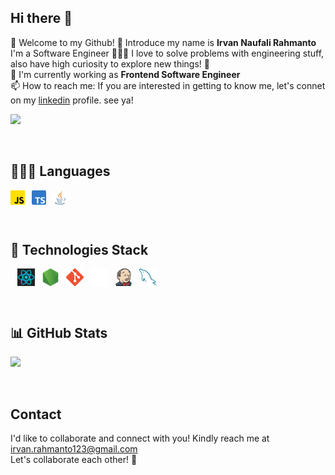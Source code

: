 ## Hi there 👋

👋 Welcome to my Github! 
🌱 Introduce my name is **Irvan Naufali Rahmanto** I'm a Software Engineer 👨🏻‍💻 I love to solve problems with engineering stuff, also have high curiosity to explore new things! 🔧
<br/>
🔭 I'm currently working as **Frontend Software Engineer** <br/>
📫 How to reach me: If you are interested in getting to know me, let's connet on my [linkedin](https://www.linkedin.com/in/irvanrahmanto/) profile. see ya!<br/>

<img src="https://api.visitorbadge.io/api/visitors?path=https%3A%2F%2Fgithub.com%2Firvanrahmanto%2Firvanrahmanto&label=MY%20VISITORS&labelColor=%23555555&countColor=%23F0B354" />

&ensp;
## 👨🏻‍💻 Languages

<a href="https://www.javascript.com/"><img style="vertical-align: middle;" alt="Javascript" src="./Assets/js.png" width=23></a>&ensp;
<a href="https://www.typescriptlang.org/"><img style="vertical-align: middle;" alt="Typescript" src="./Assets/typescript.png" width=23></a>&ensp;
<a href="https://www.java.com/en/"><img style="vertical-align: middle;" alt="Java" src="./Assets/java.png" width=23></a>&ensp;

&ensp;

## 🔧 Technologies Stack

&ensp;
<a href="https://react.dev/"><img style="vertical-align: middle;" alt="React" src="./Assets/react.png" height=28></a>&ensp;
<a href="https://nodejs.org/en"><img style="vertical-align: middle;" alt="Node" src="./Assets/node-js.png" height=28></a>&ensp;
<a href="https://git-scm.com/"><img style="vertical-align: middle;" alt="Git" src="./Assets/git.png" height=28></a>&ensp;
<a href="https://github.com/"><img style="vertical-align: middle;" alt="Github" src="./Assets/github.png" height=28></a>&ensp;
<a href="https://www.jenkins.io/"><img style="vertical-align: middle;" alt="jenkins" src="./Assets/jenkins.png" height=28></a>&ensp;
<a href="https://www.mysql.com/"><img style="vertical-align: middle;" alt="MySQL" src="./Assets/mysql.png" height=28></a>&ensp;

&ensp;
## 📊 GitHub Stats
<p align="left">
<a href="https://github.com/irvanrahmanto">
  <img height="180em" src="https://github-readme-stats-eight-theta.vercel.app/api?username=irvanrahmanto&show_icons=true&theme=algolia&include_all_commits=true&count_private=true"/>
</a>
</p>
&ensp;

## Contact

I'd like to collaborate and connect with you! Kindly reach me at irvan.rahmanto123@gmail.com
<br>Let's collaborate each other! 🚀 </br>
